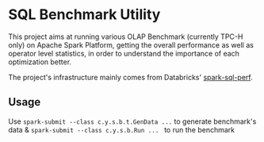 # SQL Benchmark Utility

This project aims at running various OLAP Benchmark (currently TPC-H only) on Apache Spark Platform,
getting the overall performance as well as operator level statistics, in order to understand the importance
of each optimization better.

The project's infrastructure mainly comes from Databricks' [spark-sql-perf](https://github.com/databricks/spark-sql-perf).

## Usage

Use `spark-submit --class c.y.s.b.t.GenData ...` to generate benchmark's data &
 `spark-submit --class c.y.s.b.Run ... ` to run the benchmark 